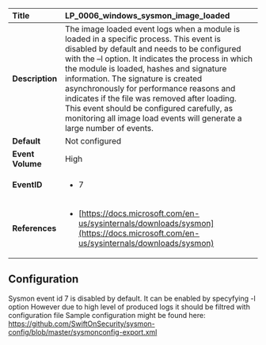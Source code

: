 | Title            | LP_0006_windows_sysmon_image_loaded                                                                     |
|:-----------------|:--------------------------------------------------------------------------------|
| **Description**  | The image loaded event logs when a module is loaded in a specific process.  This event is disabled by default and needs to be configured with the –l option.  It indicates the process in which the module is loaded, hashes and signature information.  The signature is created asynchronously for performance reasons and indicates if the file was removed after loading.  This event should be configured carefully, as monitoring all image load events will generate a large number of events.                                                               |
| **Default**      | Not configured                                                                   |
| **Event Volume** | High                                                                    |
| **EventID**      | <ul><li>7</li></ul>         |
| **References**   | <ul><li>[https://docs.microsoft.com/en-us/sysinternals/downloads/sysmon](https://docs.microsoft.com/en-us/sysinternals/downloads/sysmon)</li></ul> |



## Configuration

Sysmon event id 7 is disabled by default. 
It can be enabled by specyfying -l option
However due to high level of produced logs it should be filtred with configuration file
Sample configuration might be found here: https://github.com/SwiftOnSecurity/sysmon-config/blob/master/sysmonconfig-export.xml

